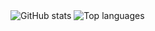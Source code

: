 <picture>
  <!-- Dark mode image -->
  <source
    srcset="https://github-readme-stats.vercel.app/api?username=PawelPatejuk&show_icons=true&theme=dark&hide_border=true"
    media="(prefers-color-scheme: dark)"
  />
  <!-- Light mode image -->
  <source
    srcset="https://github-readme-stats.vercel.app/api?username=PawelPatejuk&show_icons=true&theme=default&hide_border=true"
    media="(prefers-color-scheme: light)"
  />
  <!-- Fallback image -->
  <img
    alt="GitHub stats"
    src="https://github-readme-stats.vercel.app/api?username=PawelPatejuk&show_icons=true&theme=default&hide_border=true"
  />
</picture>

<picture>
  <!-- Dark mode image -->
  <source
    srcset="https://github-readme-stats.vercel.app/api/top-langs/?username=PawelPatejuk&layout=compact&theme=dark&langs_count=4&hide_border=true"
    media="(prefers-color-scheme: dark)"
  />
  <!-- Light mode image -->
  <source
    srcset="https://github-readme-stats.vercel.app/api/top-langs/?username=PawelPatejuk&layout=compact&theme=default&langs_count=4&hide_border=true"
    media="(prefers-color-scheme: light)"
  />
  <!-- Fallback image -->
  <img
    alt="Top languages"
    src="https://github-readme-stats.vercel.app/api/top-langs/?username=PawelPatejuk&layout=compact&theme=default&langs_count=4&hide_border=true"
  />
</picture>




<!--
**PawelPatejuk/PawelPatejuk** is a ✨ _special_ ✨ repository because its `README.md` (this file) appears on your GitHub profile.

Here are some ideas to get you started:

- 🔭 I’m currently working on ...
- 🌱 I’m currently learning ...
- 👯 I’m looking to collaborate on ...
- 🤔 I’m looking for help with ...
- 💬 Ask me about ...
- 📫 How to reach me: ...
- 😄 Pronouns: ...
- ⚡ Fun fact: ...
-->
